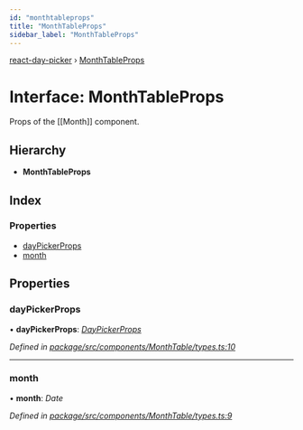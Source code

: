 ```yaml
---
id: "monthtableprops"
title: "MonthTableProps"
sidebar_label: "MonthTableProps"
---
```


[react-day-picker](../index.md) › [MonthTableProps](monthtableprops.md)

# Interface: MonthTableProps

Props of the [[Month]] component.

## Hierarchy

* **MonthTableProps**

## Index

### Properties

* [dayPickerProps](monthtableprops.md#daypickerprops)
* [month](monthtableprops.md#month)

## Properties

###  dayPickerProps

• **dayPickerProps**: *[DayPickerProps](daypickerprops.md)*

*Defined in [package/src/components/MonthTable/types.ts:10](https://github.com/gpbl/react-day-picker/blob/af710c0a/package/src/components/MonthTable/types.ts#L10)*

___

###  month

• **month**: *Date*

*Defined in [package/src/components/MonthTable/types.ts:9](https://github.com/gpbl/react-day-picker/blob/af710c0a/package/src/components/MonthTable/types.ts#L9)*

